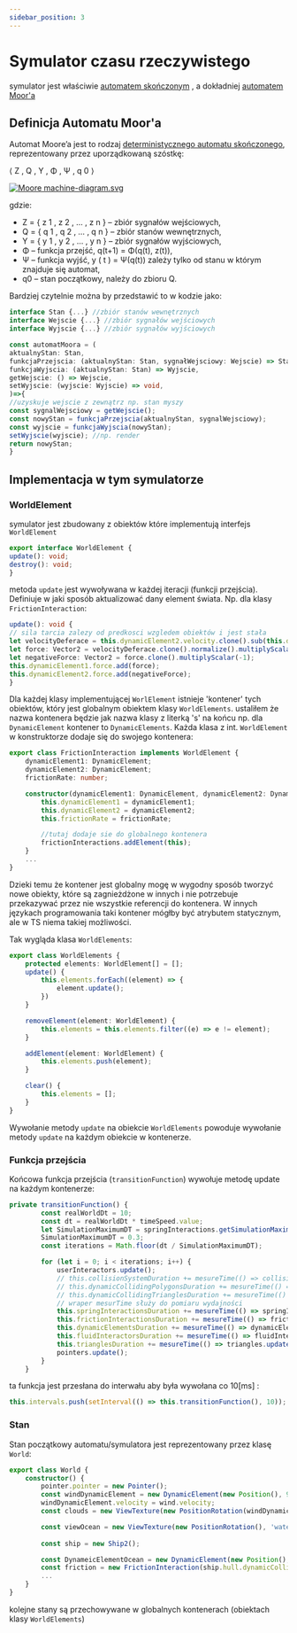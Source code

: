 ```yaml
---
sidebar_position: 3
---
```


# Symulator czasu rzeczywistego

symulator jest właściwie [automatem skończonym](https://pl.wikipedia.org/wiki/Automat_sko%C5%84czony) , a dokładniej [automatem Moor'a](https://pl.wikipedia.org/wiki/Automat_Moore%E2%80%99a) 

## Definicja Automatu Moor'a
Automat Moore’a jest to rodzaj [deterministycznego automatu skończonego](https://pl.wikipedia.org/wiki/Deterministyczny_automat_sko%C5%84czony "Deterministyczny automat skończony"), reprezentowany przez uporządkowaną szóstkę:

⟨ Z , Q , Y , Φ , Ψ , q 0 ⟩  

[![Moore machine-diagram.svg](https://upload.wikimedia.org/wikipedia/commons/thumb/f/f0/Moore_machine-diagram.svg/200px-Moore_machine-diagram.svg.png)](https://pl.wikipedia.org/wiki/Plik:Moore_machine-diagram.svg)

gdzie:

+ Z = { z 1 , z 2 , … , z n }  – zbiór sygnałów wejściowych,
+ Q = { q 1 , q 2 , … , q n }  – zbiór stanów wewnętrznych,
+ Y = { y 1 , y 2 , … , y n } – zbiór sygnałów wyjściowych,
+ Φ – funkcja przejść,  q(t+1) = Φ(q(t),  z(t)),
+ Ψ – funkcja wyjść, y ( t ) = Ψ(q(t))  zależy tylko od stanu w którym znajduje się automat,
+ q0 – stan początkowy, należy do zbioru Q.

Bardziej czytelnie można by przedstawić to w kodzie jako:

```ts
interface Stan {...} //zbiór stanów wewnętrznych
interface Wejscie {...} //zbiór sygnałów wejściowych
interface Wyjscie {...} //zbiór sygnałów wyjściowych

const automatMoora = (
aktualnyStan: Stan,
funkcjaPrzejscia: (aktualnyStan: Stan, sygnałWejsciowy: Wejscie) => Stan,
funkcjaWyjscia: (aktualnyStan: Stan) => Wyjscie,
getWejscie: () => Wejscie,
setWyjscie: (wyjscie: Wyjscie) => void,
)=>{
//uzyskuje wejscie z zewnątrz np. stan myszy
const sygnalWejsciowy = getWejscie(); 
const nowyStan = funkcjaPrzejscia(aktualnyStan, sygnalWejsciowy);
const wyjscie = funkcjaWyjscia(nowyStan);
setWyjscie(wyjscie); //np. render
return nowyStan;
}
```

## Implementacja w tym symulatorze

### WorldElement

symulator jest zbudowany z obiektów które implementują interfejs `WorldElement`
```ts
export interface WorldElement {
update(): void;
destroy(): void;
}
```

metoda `update` jest wywoływana w każdej iteracji (funkcji przejścia). Definiuje w jaki sposób aktualizować dany element świata. Np. dla klasy `FrictionInteraction`:
```ts
update(): void {
// sila tarcia zalezy od predkosci wzgledem obiektów i jest stała
let velocityDeferace = this.dynamicElement2.velocity.clone().sub(this.dynamicElement1.velocity);
let force: Vector2 = velocityDeferace.clone().normalize().multiplyScalar(this.frictionRate);
let negativeForce: Vector2 = force.clone().multiplyScalar(-1);
this.dynamicElement1.force.add(force);
this.dynamicElement2.force.add(negativeForce);
}
```

Dla każdej klasy implementującej `WorlElement` istnieje 'kontener' tych obiektów, który jest globalnym obiektem klasy  `WorldElements`. ustaliłem że nazwa kontenera będzie jak nazwa klasy z literką 's' na końcu np. dla `DynamicElement` kontener to `DynamicElements`. Każda klasa z int. `WorldElement` w konstruktorze dodaje się do swojego kontenera:
```ts
export class FrictionInteraction implements WorldElement {
    dynamicElement1: DynamicElement;
    dynamicElement2: DynamicElement;
    frictionRate: number;

    constructor(dynamicElement1: DynamicElement, dynamicElement2: DynamicElement, frictionRate: number) {
        this.dynamicElement1 = dynamicElement1;
        this.dynamicElement2 = dynamicElement2;
        this.frictionRate = frictionRate;

        //tutaj dodaje sie do globalnego kontenera
        frictionInteractions.addElement(this); 
    }
    ...
}
```
Dzieki temu że kontener jest globalny mogę w wygodny sposób tworzyć nowe obiekty, które są zagnieżdżone w innych i nie potrzebuje przekazywać przez nie wszystkie referencji do kontenera. W innych językach programowania taki kontener mógłby być atrybutem statycznym, ale w TS niema takiej możliwości.

Tak wygląda klasa `WorldElements`:
```ts
export class WorldElements {
    protected elements: WorldElement[] = [];
    update() {
        this.elements.forEach((element) => {
            element.update();
        })
    }

    removeElement(element: WorldElement) {
        this.elements = this.elements.filter((e) => e != element);
    }

    addElement(element: WorldElement) {
        this.elements.push(element);
    }

    clear() {
        this.elements = [];
    }
}
```

Wywołanie metody `update` na obiekcie `WorldElements` powoduje wywołanie metody `update` na każdym obiekcie w kontenerze.

### Funkcja przejścia

Końcowa funkcja przejścia (`transitionFunction`) wywołuje metodę update na każdym kontenerze:
```ts
private transitionFunction() {
        const realWorldDt = 10;
        const dt = realWorldDt * timeSpeed.value;
        let SimulationMaximumDT = springInteractions.getSimulationMaximumDT();
        SimulationMaximumDT = 0.3;
        const iterations = Math.floor(dt / SimulationMaximumDT);

        for (let i = 0; i < iterations; i++) {
            userInteractors.update();
            // this.collisionSystemDuration += mesureTime(() => collisionSystem.update(), 1);
            // this.dynamicCollidingPolygonsDuration += mesureTime(() => dynamicCollidingPolygons.update(), 1)
            // this.dynamicCollidingTrianglesDuration += mesureTime(() => dynamicCollindingTriangles.update(), 1);
            // wraper mesurTime służy do pomiaru wydajności
            this.springInteractionsDuration += mesureTime(() => springInteractions.update(), 1);
            this.frictionInteractionsDuration += mesureTime(() => frictionInteractions.update(), 1);
            this.dynamicElementsDuration += mesureTime(() => dynamicElements.update(SimulationMaximumDT), 1);
            this.fluidInteractorsDuration += mesureTime(() => fluidInteractors.update(), 1);
            this.trianglesDuration += mesureTime(() => triangles.update(), 1);
            pointers.update();
        }
    }
```
ta funkcja jest przesłana do interwału aby była wywołana co 10[ms] :
```ts
this.intervals.push(setInterval(() => this.transitionFunction(), 10));
```

### Stan 

Stan początkowy automatu/symulatora jest reprezentowany przez klasę `World`:
```ts
export class World {
    constructor() {
        pointer.pointer = new Pointer();
        const windDynamicElement = new DynamicElement(new Position(), 9999999999);
        windDynamicElement.velocity = wind.velocity;
        const clouds = new ViewTexture(new PositionRotation(windDynamicElement.position), 'clouds.png', { height: 1000000, width: 1000000 }, 100, { x: 500, y: 500 });

        const viewOcean = new ViewTexture(new PositionRotation(), 'water.jpg', { height: 1000000, width: 1000000 }, -10, { x: 500, y: 500 });
        
        const ship = new Ship2();

        const DynameicElementOcean = new DynamicElement(new Position(), 9999999999);
        const friction = new FrictionInteraction(ship.hull.dynamicCollidingPolygon.centerDynamicElement, DynameicElementOcean, 0.01)
        ...
    }
}
```
kolejne stany są przechowywane w globalnych kontenerach (obiektach klasy `WorldElements`)

